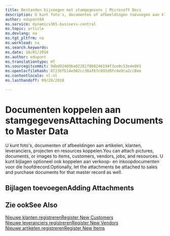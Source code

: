 ```yaml
---
title: Bestanden bijvoegen met stamgegevens | Microsoft Docs
description: U kunt foto's, documenten of afbeeldingen toevoegen aan klanten, leveranciers en andere hoofdrecords, en kunt u deze ook aan facturen koppelen.
author: edupont04
ms.service: dynamics365-business-central
ms.topic: article
ms.devlang: na
ms.tgt_pltfrm: na
ms.workload: na
ms.search.keywords: 
ms.date: 10/01/2018
ms.author: edupont
ms.translationtype: HT
ms.sourcegitcommit: 9dbd92409ba02281f008246194f3ce0c53e4e001
ms.openlocfilehash: 8f23bfb14e982cc38af67c091d9fc8e9ca2cc8ee
ms.contentlocale: nl-nl
ms.lasthandoff: 09/28/2018

---
```

# <a name="attaching-documents-to-master-data"></a><span data-ttu-id="5e3d1-103">Documenten koppelen aan stamgegevens</span><span class="sxs-lookup"><span data-stu-id="5e3d1-103">Attaching Documents to Master Data</span></span>
<span data-ttu-id="5e3d1-104">U kunt foto's, documenten of afbeeldingen aan artikelen, klanten, leveranciers, projecten en resources koppelen.</span><span class="sxs-lookup"><span data-stu-id="5e3d1-104">You can attach pictures, documents, or images to items, customers, vendors, jobs, and resources.</span></span> <span data-ttu-id="5e3d1-105">U kunt bijlagen optioneel ook koppelen aan verkoop- en inkoopdocumenten voor die hoofdrecord.</span><span class="sxs-lookup"><span data-stu-id="5e3d1-105">Optionally, let the attachments be attached to sales and purchase documents for that master record as well.</span></span>  

## <a name="adding-attachments"></a><span data-ttu-id="5e3d1-106">Bijlagen toevoegen</span><span class="sxs-lookup"><span data-stu-id="5e3d1-106">Adding Attachments</span></span>


## <a name="see-also"></a><span data-ttu-id="5e3d1-107">Zie ook</span><span class="sxs-lookup"><span data-stu-id="5e3d1-107">See Also</span></span>
[<span data-ttu-id="5e3d1-108">Nieuwe klanten registreren</span><span class="sxs-lookup"><span data-stu-id="5e3d1-108">Register New Customers</span></span>](sales-how-register-new-customers.md)  
[<span data-ttu-id="5e3d1-109">Nieuwe leveranciers registreren</span><span class="sxs-lookup"><span data-stu-id="5e3d1-109">Register New Vendors</span></span>](purchasing-how-register-new-vendors.md)  
[<span data-ttu-id="5e3d1-110">Nieuwe artikelen registreren</span><span class="sxs-lookup"><span data-stu-id="5e3d1-110">Register New Items</span></span>](inventory-how-register-new-items.md)  

